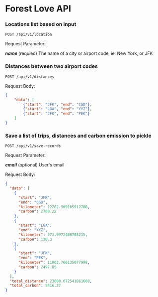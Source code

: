 # Forest Love API

### Locations list based on input

	POST /api/v1/location

Request Parameter:

***name*** (requied) The name of a city or airport code, ie: New York, or JFK


### Distances between two airport codes

	POST /api/v1/distances

Request Body:
```json
{
	"data": [
		{"start": "JFK", "end": "CGD"},
		{"start": "LGA", "end": "YYZ"},
		{"start": "JFK", "end": "PEK"}
    ]
}
```


### Save a list of trips, distances and carbon emission to pickle

	POST /api/v1/save-records

Request Parameter:

***email*** (optional) User's email

Request Body:
```json
{
  "data": [
    {
      "start": "JFK",
      "end": "CGD",
      "kilometer": 12282.909165912788,
      "carbon": 2788.22
    },
    {
      "start": "LGA",
      "end": "YYZ",
      "kilometer": 573.9972408708215,
      "carbon": 130.3
    },
    {
      "start": "JFK",
      "end": "PEK",
      "kilometer": 11003.766135077998,
      "carbon": 2497.85
    }
  ],
  "total_distance": 23860.672541861608,
  "total_carbon": 5416.37
}
```


